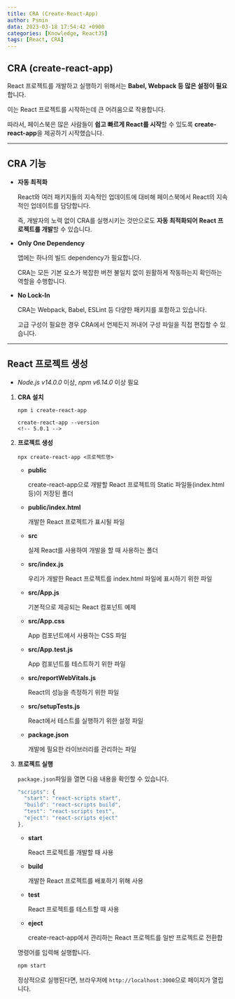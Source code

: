 ```yaml
---
title: CRA (Create-React-App)
author: Psmin
data: 2023-03-18 17:54:42 +0900
categories: [Knowledge, ReactJS]
tags: [React, CRA]
---
```


## CRA (create-react-app)

React 프로젝트를 개발하고 실행하기 위해서는 **Babel, Webpack 등 많은 설정이 필요**합니다.

이는 React 프로젝트를 시작하는데 큰 어려움으로 작용합니다.

따라서, 페이스북은 많은 사람들이 **쉽고 빠르게 React를 시작**할 수 있도록 **create-react-app**을 제공하기 시작했습니다.

---

## CRA 기능

- **자동 최적화**

  React와 여러 패키지들의 지속적인 업데이트에 대비해 페이스북에서 React의 지속적인 업데이트를 담당합니다.

  즉, 개발자의 노력 없이 CRA를 실행시키는 것만으로도 **자동 최적화되어 React 프로젝트를 개발**할 수 있습니다.

- **Only One Dependency**

  앱에는 하나의 빌드 dependency가 필요합니다.

  CRA는 모든 기본 요소가 복잡한 버전 불일치 없이 원활하게 작동하는지 확인하는 역할을 수행합니다.

- **No Lock-In**

  CRA는 Webpack, Babel, ESLint 등 다양한 패키지를 포함하고 있습니다.

  고급 구성이 필요한 경우 CRA에서 언제든지 꺼내어 구성 파일을 직접 편집할 수 있습니다.

---

## React 프로젝트 생성

- _Node.js v14.0.0_ 이상, _npm v6.14.0_ 이상 필요

1. **CRA 설치**

   ```
   npm i create-react-app

   create-react-app --version
   <!-- 5.0.1 -->
   ```

2. **프로젝트 생성**

   ```
   npx create-react-app <프로젝트명>
   ```

   - **public**

     create-react-app으로 개발할 React 프로젝트의 Static 파일들(index.html 등)이 저장된 폴더

   - **public/index.html**

     개발한 React 프로젝트가 표시될 파일

   - **src**

     실제 React를 사용하여 개발을 할 때 사용하는 폴더

   - **src/index.js**

     우리가 개발한 React 프로젝트를 index.html 파일에 표시하기 위한 파일

   - **src/App.js**

     기본적으로 제공되는 React 컴포넌트 예제

   - **src/App.css**

     App 컴포넌트에서 사용하는 CSS 파일

   - **src/App.test.js**

     App 컴포넌트를 테스트하기 위한 파일

   - **src/reportWebVitals.js**

     React의 성능을 측정하기 위한 파일

   - **src/setupTests.js**

     React에서 테스트를 실행하기 위한 설정 파일

   - **package.json**

     개발에 필요한 라이브러리를 관리하는 파일

3. **프로젝트 실행**

   `package.json`파일을 열면 다음 내용을 확인할 수 있습니다.

   ```js
   "scripts": {
     "start": "react-scripts start",
     "build": "react-scripts build",
     "test": "react-scripts test",
     "eject": "react-scripts eject"
   },
   ```

   - **start**

     React 프로젝트를 개발할 때 사용

   - **build**

     개발한 React 프로젝트를 배포하기 위해 사용

   - **test**

     React 프로젝트를 테스트할 때 사용

   - **eject**

     create-react-app에서 관리하는 React 프로젝트를 일반 프로젝트로 전환합

   명령어를 입력해 실행합니다.

   ```js
   npm start
   ```

   정상적으로 실행된다면, 브라우저에 `http://localhost:3000`으로 페이지가 열립니다.
